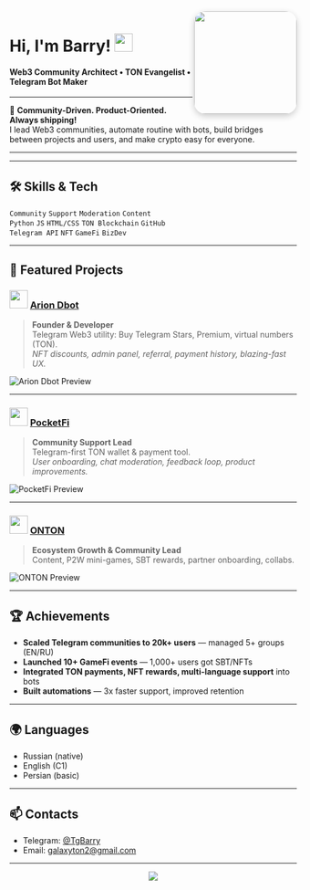 <img align="right" width="180" src="https://avatars.githubusercontent.com/galaton2" style="border-radius: 20px; box-shadow:0 4px 12px #0003;" />

# Hi, I'm Barry! <img src="https://media.giphy.com/media/hvRJCLFzcasrR4ia7z/giphy.gif" width="32"/>

#### Web3 Community Architect • TON Evangelist • Telegram Bot Maker

---

🌟 **Community-Driven. Product-Oriented. Always shipping!**  
I lead Web3 communities, automate routine with bots, build bridges between projects and users, and make crypto easy for everyone.

---

---

## 🛠️ Skills & Tech

`Community` `Support` `Moderation` `Content`  
`Python` `JS` `HTML/CSS` `TON Blockchain` `GitHub`  
`Telegram API` `NFT` `GameFi` `BizDev`

---

## 📸 Featured Projects

### <img src="https://raw.githubusercontent.com/YOUR_USERNAME/arion-dbot/main/preview.png" width="32"/> [Arion Dbot](https://t.me/Arion_dbot)
> **Founder & Developer**  
> Telegram Web3 utility: Buy Telegram Stars, Premium, virtual numbers (TON).  
> *NFT discounts, admin panel, referral, payment history, blazing-fast UX.*

![Arion Dbot Preview](https://raw.githubusercontent.com/YOUR_USERNAME/arion-dbot/main/preview.png)

---

### <img src="https://raw.githubusercontent.com/YOUR_USERNAME/pocketfi/main/preview.png" width="32"/> [PocketFi](https://t.me/Pocketfi)
> **Community Support Lead**  
> Telegram-first TON wallet & payment tool.  
> *User onboarding, chat moderation, feedback loop, product improvements.*

![PocketFi Preview](https://raw.githubusercontent.com/YOUR_USERNAME/pocketfi/main/preview.png)

---

### <img src="https://raw.githubusercontent.com/YOUR_USERNAME/onton/main/preview.png" width="32"/> [ONTON](https://t.me/ontonlive)
> **Ecosystem Growth & Community Lead**  
> Content, P2W mini-games, SBT rewards, partner onboarding, collabs.

![ONTON Preview](https://raw.githubusercontent.com/YOUR_USERNAME/onton/main/preview.png)

---

## 🏆 Achievements

- **Scaled Telegram communities to 20k+ users** — managed 5+ groups (EN/RU)
- **Launched 10+ GameFi events** — 1,000+ users got SBT/NFTs
- **Integrated TON payments, NFT rewards, multi-language support** into bots
- **Built automations** — 3x faster support, improved retention

---

## 🌍 Languages

- Russian (native)
- English (C1)
- Persian (basic)

---

## 📫 Contacts

- Telegram: [@TgBarry](https://t.me/TgBarry)
- Email: galaxyton2@gmail.com

---

<p align="center">
  <img src="https://github-readme-stats.vercel.app/api?username=YOUR_USERNAME&show_icons=true&count_private=true&theme=radical" />
</p>

